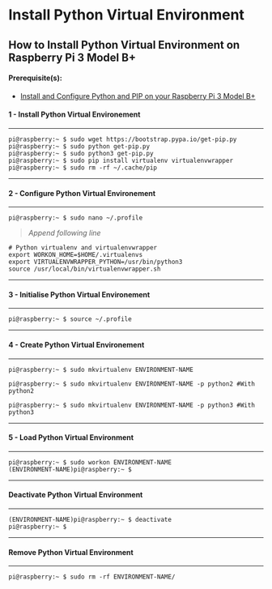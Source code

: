 # Install Python Virtual Environment

## How to Install Python Virtual Environment on Raspberry Pi 3 Model B+

#### Prerequisite(s):
- [Install and Configure Python and PIP on your Raspberry Pi 3 Model B+](./15-install-python-pip.md)

#### 1 - Install Python Virtual Environement
---
```console
pi@raspberry:~ $ sudo wget https://bootstrap.pypa.io/get-pip.py
pi@raspberry:~ $ sudo python get-pip.py
pi@raspberry:~ $ sudo python3 get-pip.py
pi@raspberry:~ $ sudo pip install virtualenv virtualenvwrapper
pi@raspberry:~ $ sudo rm -rf ~/.cache/pip
```
---
#### 2 - Configure Python Virtual Environement
---
```console
pi@raspberry:~ $ sudo nano ~/.profile
```
> _Append following line_
```
# Python virtualenv and virtualenvwrapper
export WORKON_HOME=$HOME/.virtualenvs
export VIRTUALENVWRAPPER_PYTHON=/usr/bin/python3
source /usr/local/bin/virtualenvwrapper.sh
```

---
#### 3 - Initialise Python Virtual Environement
---
```console
pi@raspberry:~ $ source ~/.profile
```

---
#### 4 - Create Python Virtual Environement
---
```console
pi@raspberry:~ $ sudo mkvirtualenv ENVIRONMENT-NAME
```
```console
pi@raspberry:~ $ sudo mkvirtualenv ENVIRONMENT-NAME -p python2 #With python2
```
```console
pi@raspberry:~ $ sudo mkvirtualenv ENVIRONMENT-NAME -p python3 #With python3
```

---
#### 5 - Load Python Virtual Environment
---
```console
pi@raspberry:~ $ sudo workon ENVIRONMENT-NAME
(ENVIRONMENT-NAME)pi@raspberry:~ $
```

---
#### Deactivate Python Virtual Environment
---
```console
(ENVIRONMENT-NAME)pi@raspberry:~ $ deactivate
pi@raspberry:~ $
```

---
#### Remove Python Virtual Environment
---
```console
pi@raspberry:~ $ sudo rm -rf ENVIRONMENT-NAME/
```
 
